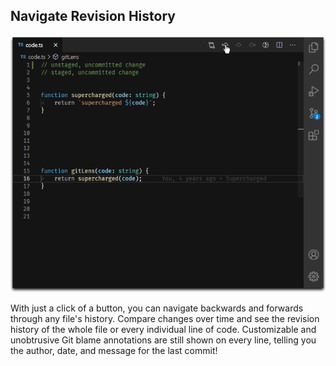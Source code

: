 ## Navigate Revision History

<p align="center">
  <img src="../../images/docs/revision-navigation.gif" alt="Revision Navigation" />
</p>

With just a click of a button, you can navigate backwards and forwards through any file's history. Compare changes over time and see the revision history of the whole file or every individual line of code. Customizable and unobtrusive Git blame annotations are still shown on every line, telling you the author, date, and message for the last commit!
